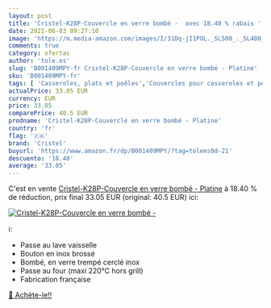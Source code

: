 ```yaml
---
layout: post
title: 'Cristel-K28P-Couvercle en verre bombé -  avec 18.40 % rabais '
date: 2021-06-03 09:27:10
image: 'https://m.media-amazon.com/images/I/31Dq-jI1POL._SL500_._SL400_.jpg'
comments: true
category: ofertas
author: 'tole.es'
slug: 'B001409MPY-fr Cristel-K28P-Couvercle en verre bombé - Platine'
sku: 'B001409MPY-fr'
tags: [ 'Casseroles, plats et poêles','Couvercles pour casseroles et poêles','Couvercles pour marmites','Cuisine et Maison','cristel', ]
actualPrice: 33.05 EUR
currency: EUR
price: 33.05
comparePrice: 40.5 EUR
prodname: 'Cristel-K28P-Couvercle en verre bombé - Platine'
country: 'fr'
flag: '🇫🇷'
brand: 'Cristel'
buyurl: 'https://www.amazon.fr/dp/B001409MPY/?tag=tolees0d-21'
descuento: '18.40'
average: '33.05'
---
```


C'est en vente [Cristel-K28P-Couvercle en verre bombé - Platine](https://www.amazon.fr/dp/B001409MPY/?tag=tolees0d-21)  à  18.40 % de réduction, prix final  33.05 EUR (original: 40.5 EUR) ici:

[![Cristel-K28P-Couvercle en verre bombé - ](https://m.media-amazon.com/images/I/31Dq-jI1POL._SL500_._SL400_.jpg)](https://www.amazon.fr/dp/B001409MPY/?tag=tolees0d-21)

ℹ️:

- Passe au lave vaisselle
- Bouton en inox brossé
- Bombé, en verre trempé cerclé inox
- Passe au four (maxi 220°C hors grill)
- Fabrication française

[🛒 Achète-le!!](https://www.amazon.fr/dp/B001409MPY/?tag=tolees0d-21)
